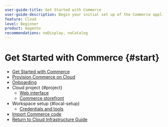 ```yaml
---
user-guide-title: Get Started with Commerce
user-guide-description: Begin your initial set up of the Commerce application in the Cloud infrastructure.
feature: Cloud
level: Beginner
product: magento
recommendations: noDisplay, noCatalog
---
```


# Get Started with Commerce {#start}

+ [Get Started with Commerce](overview.md)
+ [Provision Commerce on Cloud](new-project.md)
+ [Onboarding](onboarding.md)
+ Cloud project {#project}
    + [Web interface](web-interface.md)
    + [Commerce storefront](access-storefront.md)
+ Workspace setup {#local-setup}
    + [Credentials and tools](prepare-workspace.md)
+ [Import Commerce code](import-code.md)
+ [Return to Cloud Infrastructure Guide](https://experienceleague.adobe.com/docs/commerce-cloud-service/user-guide/overview.html)

